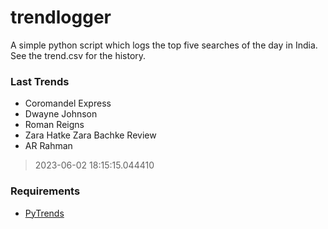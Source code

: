 # trendlogger
A simple python script which logs the top five searches of the day in India.<br>See the trend.csv for the history.<br>

<!-- Last Trends -->
### Last Trends
* Coromandel Express
* Dwayne Johnson
* Roman Reigns
* Zara Hatke Zara Bachke Review
* AR Rahman
> 2023-06-02 18:15:15.044410

<!-- Requirements -->
### Requirements
* [PyTrends](https://github.com/dreyco676/pytrends)

